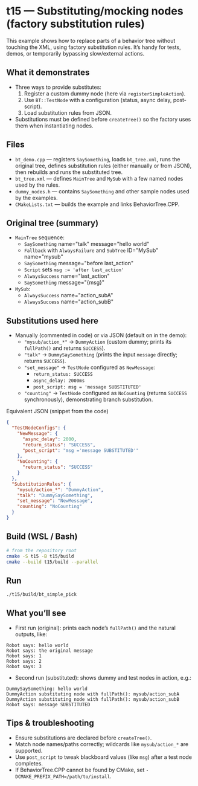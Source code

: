# t15 — Substituting/mocking nodes (factory substitution rules)

This example shows how to replace parts of a behavior tree without touching the XML, using factory substitution rules. It’s handy for tests, demos, or temporarily bypassing slow/external actions.

## What it demonstrates

- Three ways to provide substitutes:
  1. Register a custom dummy node (here via `registerSimpleAction`).
  2. Use `BT::TestNode` with a configuration (status, async delay, post-script).
  3. Load substitution rules from JSON.
- Substitutions must be defined before `createTree()` so the factory uses them when instantiating nodes.

## Files

- `bt_demo.cpp` — registers `SaySomething`, loads `bt_tree.xml`, runs the original tree, defines substitution rules (either manually or from JSON), then rebuilds and runs the substituted tree.
- `bt_tree.xml` — defines `MainTree` and `MySub` with a few named nodes used by the rules.
- `dummy_nodes.h` — contains `SaySomething` and other sample nodes used by the examples.
- `CMakeLists.txt` — builds the example and links BehaviorTree.CPP.

## Original tree (summary)

- `MainTree` sequence:
  - `SaySomething` name="talk" message="hello world"
  - `Fallback` with `AlwaysFailure` and `SubTree` ID="MySub" name="mysub"
  - `SaySomething` message="before last_action"
  - `Script` sets `msg := 'after last_action'`
  - `AlwaysSuccess` name="last_action"
  - `SaySomething` message="{msg}"
- `MySub`:
  - `AlwaysSuccess` name="action_subA"
  - `AlwaysSuccess` name="action_subB"

## Substitutions used here

- Manually (commented in code) or via JSON (default on in the demo):
  - `"mysub/action_*"` → `DummyAction` (custom dummy; prints its `fullPath()` and returns `SUCCESS`).
  - `"talk"` → `DummySaySomething` (prints the input `message` directly; returns `SUCCESS`).
  - `"set_message"` → `TestNode` configured as `NewMessage`:
    - `return_status: SUCCESS`
    - `async_delay: 2000ms`
    - `post_script: msg = 'message SUBSTITUTED'`
  - `"counting"` → `TestNode` configured as `NoCounting` (returns `SUCCESS` synchronously), demonstrating branch substitution.

Equivalent JSON (snippet from the code)

```json
{
  "TestNodeConfigs": {
    "NewMessage": {
      "async_delay": 2000,
      "return_status": "SUCCESS",
      "post_script": "msg ='message SUBSTITUTED'"
    },
    "NoCounting": {
      "return_status": "SUCCESS"
    }
  },
  "SubstitutionRules": {
    "mysub/action_*": "DummyAction",
    "talk": "DummySaySomething",
    "set_message": "NewMessage",
    "counting": "NoCounting"
  }
}
```

## Build (WSL / Bash)

```bash
# from the repository root
cmake -S t15 -B t15/build
cmake --build t15/build --parallel
```

## Run

```bash
./t15/build/bt_simple_pick
```

## What you’ll see

- First run (original): prints each node’s `fullPath()` and the natural outputs, like:

```text
Robot says: hello world
Robot says: the original message
Robot says: 1
Robot says: 2
Robot says: 3
```

- Second run (substituted): shows dummy and test nodes in action, e.g.:

```text
DummySaySomething: hello world
DummyAction substituting node with fullPath(): mysub/action_subA
DummyAction substituting node with fullPath(): mysub/action_subB
Robot says: message SUBSTITUTED
```

## Tips & troubleshooting

- Ensure substitutions are declared before `createTree()`.
- Match node names/paths correctly; wildcards like `mysub/action_*` are supported.
- Use `post_script` to tweak blackboard values (like `msg`) after a test node completes.
- If BehaviorTree.CPP cannot be found by CMake, set `-DCMAKE_PREFIX_PATH=/path/to/install`.
